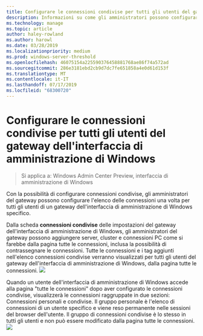 ```yaml
---
title: Configurare le connessioni condivise per tutti gli utenti del gateway dell'interfaccia di amministrazione di Windows
description: Informazioni su come gli amministratori possono configurare il gateway dell'interfaccia di amministrazione di Windows (Project Honolulu) una volta per consentire a tutti gli utenti di condividere un unico elenco di connessioni.
ms.technology: manage
ms.topic: article
author: haley-rowland
ms.author: harowl
ms.date: 03/28/2019
ms.localizationpriority: medium
ms.prod: windows-server-threshold
ms.openlocfilehash: 46075154a225590376458881768ae86f74a572ad
ms.sourcegitcommit: 286e3181ebd2cb9d7dc7fe651858a4e0d61d153f
ms.translationtype: MT
ms.contentlocale: it-IT
ms.lasthandoff: 07/17/2019
ms.locfileid: "68300720"
---
```

# <a name="configure-shared-connections-for-all-users-of-the-windows-admin-center-gateway"></a>Configurare le connessioni condivise per tutti gli utenti del gateway dell'interfaccia di amministrazione di Windows

> Si applica a: Windows Admin Center Preview, interfaccia di amministrazione di Windows

Con la possibilità di configurare connessioni condivise, gli amministratori del gateway possono configurare l'elenco delle connessioni una volta per tutti gli utenti di un gateway dell'interfaccia di amministrazione di Windows specifico. 

Dalla scheda **connessioni condivise** delle impostazioni del gateway dell'interfaccia di amministrazione di Windows, gli amministratori del gateway possono aggiungere server, cluster e connessioni PC come si farebbe dalla pagina tutte le connessioni, inclusa la possibilità di contrassegnare le connessioni. Tutte le connessioni e i tag aggiunti nell'elenco connessioni condivise verranno visualizzati per tutti gli utenti del gateway dell'interfaccia di amministrazione di Windows, dalla pagina tutte le connessioni.
    ![](../media/shared-cnxns-1.png)

Quando un utente dell'interfaccia di amministrazione di Windows accede alla pagina "tutte le connessioni" dopo aver configurato le connessioni condivise, visualizzerà le connessioni raggruppate in due sezioni: Connessioni personali e condivise. Il gruppo personale è l'elenco di connessioni di un utente specifico e viene reso permanente nelle sessioni del browser dell'utente. Il gruppo di connessioni condivise è lo stesso in tutti gli utenti e non può essere modificato dalla pagina tutte le connessioni.
![](../media/shared-cnxns-2.png)